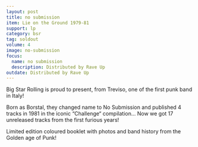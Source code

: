 ```yaml
---
layout: post
title: no submission
item: Lie on the Ground 1979-81
support: lp
category: bsr
tag: soldout 
volume: 4
image: no-submission
focus:
  name: no submission
  description: Distributed by Rave Up
outdate: Distributed by Rave Up
---
```


Big Star Rolling is proud to present, from Treviso, one of the first punk band in Italy!

Born as Borstal, they changed name to No Submission and published 4 tracks in 1981 in the iconic “Challenge“ compilation...
Now we got 17 unreleased tracks from the first furious years!

Limited edition coloured booklet with photos and band history from the Golden age of Punk! 

